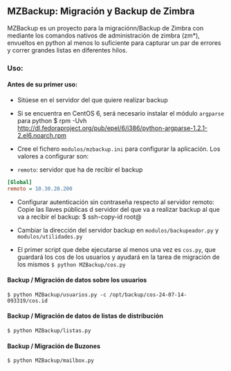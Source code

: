 ## MZBackup: Migración y Backup de Zimbra 

MZBackup es un proyecto para la migraciónn/Backup de Zimbra con mediante los comandos nativos de administración de zimbra (zm*), envueltos en python al menos lo suficiente para capturar un par de errores y correr grandes listas en diferentes hilos.

### Uso:
#### Antes de su primer uso:
* Sitúese en el servidor del que quiere realizar backup

* Si se encuentra en CentOS 6, será necesario instalar el módulo `argparse` para python 
    $ rpm -Uvh http://dl.fedoraproject.org/pub/epel/6/i386/python-argparse-1.2.1-2.el6.noarch.rpm

* Cree el fichero `modulos/mzbackup.ini` para configurar la aplicación.
Los valores a configurar son:
 * `remoto`: servidor que ha de recibir el backup

```ini
[Global]
remoto = 10.30.20.200
```

* Configurar autenticación sin contraseña respecto al servidor remoto: Copie las llaves públicas d servidor del que va a realizar backup al que va a recibir el backup: 
    $ ssh-copy-id root@<ip servidor remoto> 

* Cambiar la dirección del servidor backup en `modulos/backupeador.py` y `modulos/utilidades.py`

* El primer script que debe ejecutarse al menos una vez es `cos.py`, que guardará los cos de los usuarios y ayudará en la tarea de migración de los mismos `$ python MZBackup/cos.py`

#### Backup / Migración de datos sobre los usuarios
    $ python MZBackup/usuarios.py -c /opt/backup/cos-24-07-14-093319/cos.id

#### Backup / Migración de datos de listas de distribución
    $ python MZBackup/listas.py 

#### Backup / Migración de Buzones
    $ python MZBackup/mailbox.py

